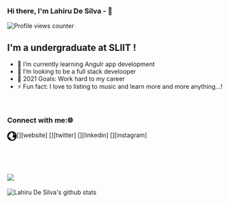 
### Hi there, I'm Lahiru De Silva -  👋

![Profile views counter](https://caneco.dev/github-profile-view-counter.svg)

## I'm a undergraduate at SLIIT !


<!--- 🔭 I’m currently working on a--> 
- 🌱 I’m currently learning Angulr app development
- 👯 I’m looking to be a full stack develooper
- 🥅 2021 Goals: Work hard to my career
- ⚡ Fun fact: I love to listing to music and learn more and more anything...!


<br />

### Connect with me:🌐

[<img align="left" alt="" width="22px" src="https://raw.githubusercontent.com/iconic/open-iconic/master/svg/globe.svg" />][website]
[<img align="left" alt="" width="22px" src="https://cdn.jsdelivr.net/npm/simple-icons@v3/icons/twitter.svg" />][twitter]
[<img align="left" alt="" width="22px" src="https://cdn.jsdelivr.net/npm/simple-icons@v3/icons/linkedin.svg" />][linkedin]
[<img align="left" alt="" width="22px" src="https://cdn.jsdelivr.net/npm/simple-icons@v3/icons/instagram.svg" />][instagram]




<br>


<br>
<br>

<p align="left">
  <img align="center" src="https://github-readme-stats.vercel.app/api/top-langs/?username=lahirudesilva&theme=radical&hide_langs_below=1&layout=compact" />
  <br>
<br>
  <img align="center" src="https://github-readme-stats.vercel.app/api?username=lahirudesilva&show_icons=true&theme=radical&line_height=21" alt="Lahiru De Silva's github stats"/>
</p>
